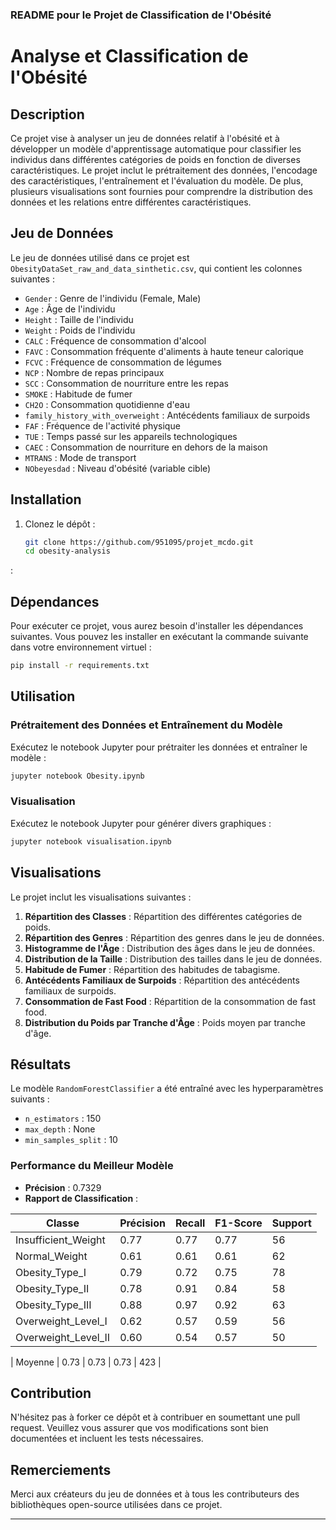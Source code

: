 ### README pour le Projet de Classification de l'Obésité

# Analyse et Classification de l'Obésité

## Description

Ce projet vise à analyser un jeu de données relatif à l'obésité et à développer un modèle d'apprentissage automatique pour classifier les individus dans différentes catégories de poids en fonction de diverses caractéristiques. Le projet inclut le prétraitement des données, l'encodage des caractéristiques, l'entraînement et l'évaluation du modèle. De plus, plusieurs visualisations sont fournies pour comprendre la distribution des données et les relations entre différentes caractéristiques.

## Jeu de Données

Le jeu de données utilisé dans ce projet est `ObesityDataSet_raw_and_data_sinthetic.csv`, qui contient les colonnes suivantes :

- `Gender` : Genre de l'individu (Female, Male)
- `Age` : Âge de l'individu
- `Height` : Taille de l'individu
- `Weight` : Poids de l'individu
- `CALC` : Fréquence de consommation d'alcool
- `FAVC` : Consommation fréquente d'aliments à haute teneur calorique
- `FCVC` : Fréquence de consommation de légumes
- `NCP` : Nombre de repas principaux
- `SCC` : Consommation de nourriture entre les repas
- `SMOKE` : Habitude de fumer
- `CH2O` : Consommation quotidienne d'eau
- `family_history_with_overweight` : Antécédents familiaux de surpoids
- `FAF` : Fréquence de l'activité physique
- `TUE` : Temps passé sur les appareils technologiques
- `CAEC` : Consommation de nourriture en dehors de la maison
- `MTRANS` : Mode de transport
- `NObeyesdad` : Niveau d'obésité (variable cible)


## Installation

1. Clonez le dépôt :
    ```sh
    git clone https://github.com/951095/projet_mcdo.git
    cd obesity-analysis
    ```
:


## Dépendances

Pour exécuter ce projet, vous aurez besoin d'installer les dépendances suivantes. Vous pouvez les installer en exécutant la commande suivante dans votre environnement virtuel :

```sh
pip install -r requirements.txt
```

## Utilisation

### Prétraitement des Données et Entraînement du Modèle

Exécutez le notebook Jupyter pour prétraiter les données et entraîner le modèle :
```sh
jupyter notebook Obesity.ipynb
```

### Visualisation

Exécutez le notebook Jupyter pour générer divers graphiques :
```sh
jupyter notebook visualisation.ipynb
``` 



## Visualisations

Le projet inclut les visualisations suivantes :

1. **Répartition des Classes** : Répartition des différentes catégories de poids.
2. **Répartition des Genres** : Répartition des genres dans le jeu de données.
3. **Histogramme de l'Âge** : Distribution des âges dans le jeu de données.
4. **Distribution de la Taille** : Distribution des tailles dans le jeu de données.
5. **Habitude de Fumer** : Répartition des habitudes de tabagisme.
6. **Antécédents Familiaux de Surpoids** : Répartition des antécédents familiaux de surpoids.
7. **Consommation de Fast Food** : Répartition de la consommation de fast food.
8. **Distribution du Poids par Tranche d'Âge** : Poids moyen par tranche d'âge.

## Résultats

Le modèle `RandomForestClassifier` a été entraîné avec les hyperparamètres suivants :

- `n_estimators` : 150
- `max_depth` : None
- `min_samples_split` : 10


### Performance du Meilleur Modèle

- **Précision** : 0.7329
- **Rapport de Classification** :

| Classe                | Précision | Recall | F1-Score | Support |
|-----------------------|-----------|--------|----------|---------|
| Insufficient_Weight   | 0.77      | 0.77   | 0.77     | 56      |
| Normal_Weight         | 0.61      | 0.61   | 0.61     | 62      |
| Obesity_Type_I        | 0.79      | 0.72   | 0.75     | 78      |
| Obesity_Type_II       | 0.78      | 0.91   | 0.84     | 58      |
| Obesity_Type_III      | 0.88      | 0.97   | 0.92     | 63      |
| Overweight_Level_I    | 0.62      | 0.57   | 0.59     | 56      |
| Overweight_Level_II   | 0.60      | 0.54   | 0.57     | 50      |

|     Moyenne           | 0.73      | 0.73   | 0.73     | 423     |

## Contribution

N'hésitez pas à forker ce dépôt et à contribuer en soumettant une pull request. Veuillez vous assurer que vos modifications sont bien documentées et incluent les tests nécessaires.



## Remerciements

Merci aux créateurs du jeu de données et à tous les contributeurs des bibliothèques open-source utilisées dans ce projet.

---